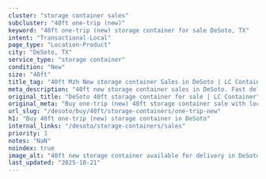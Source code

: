 ```yaml
---
cluster: "storage container sales"
subcluster: "40ft one-trip (new)"
keyword: "40ft one-trip (new) storage container for sale DeSoto, TX"
intent: "Transactional-Local"
page_type: "Location-Product"
city: "DeSoto, TX"
service_type: "storage container"
condition: "New"
size: "40ft"
title_tag: "40ft Mzh New storage container Sales in DeSoto | LC Container"
meta_description: "40ft new storage container sales in DeSoto. Fast delivery, competitive pricing. Serving storage containers area. Quote ID: C31. Call (214) 524-4168 for your free quote today."
original_title: "DeSoto 40ft storage container for sale | LC Container"
original_meta: "Buy one-trip (new) 40ft storage container sale with local delivery in DeSoto, TX. LC Container — local Since 2003. Request a fast quote today."
url_slug: "/desoto/buy/40ft/storage-containers/one-trip-new"
h1: "Buy 40ft one-trip (new) storage container in DeSoto"
internal_links: "/desoto/storage-containers/sales"
priority: 3
notes: "NaN"
noindex: true
image_alt: "40ft new storage container available for delivery in DeSoto"
last_updated: "2025-10-21"
---
```


<!-- TODO: Add unique city/inventory copy, images, and internal links here. -->
